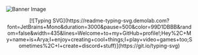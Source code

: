 ![Banner Image](https://media.discordapp.net/attachments/1205831813571022908/1220719478501802116/banner.png?ex=660ff69b&is=65fd819b&hm=0a5e2281863b9970c09f52ce64350b4edc5b5464724ec5847194f30a2ed7e409&=&format=webp&quality=lossless&width=1025&height=327)
<center>
  [![Typing SVG](https://readme-typing-svg.demolab.com?font=JetBrains+Mono&duration=3000&pause=500&color=99D1DBBB&random=false&width=435&lines=Welcome+to+my+GitHub+profile!;Hey%2C+My+name+is+Arya;I+enjoy+creating+cool+things;I+play+video+games+too;Sometimes%2C+I+create+discord+stuff)](https://git.io/typing-svg)
</center>
